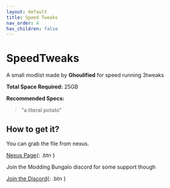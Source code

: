 ```yaml
---
layout: default
title: Speed Tweaks
nav_order: 4
has_children: false
---
```

# SpeedTweaks
A small modlist made by **Ghoulified** for speed running 3tweaks

**Total Space Required:** 25GB

**Recommended Specs:** 

>"a literal potato"


## How to get it?

You can grab the file from nexus.

[Nexus Page](https://www.nexusmods.com/skyrimspecialedition/mods/134319){: .btn }

Join the Modding Bungalo discord for some support though

[Join the Discord](https://discord.gg/bungalo){: .btn }
